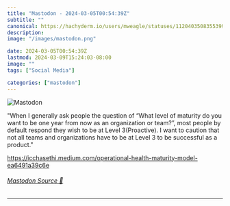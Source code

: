 ```yaml
---
title: "Mastodon - 2024-03-05T00:54:39Z"
subtitle: ""
canonical: https://hachyderm.io/users/mweagle/statuses/112040350835539952
description:
image: "/images/mastodon.png"

date: 2024-03-05T00:54:39Z
lastmod: 2024-03-09T15:24:03-08:00
image: ""
tags: ["Social Media"]

categories: ["mastodon"]
---
```

![Mastodon](/images/mastodon.png)

<p>&quot;When I generally ask people the question of “What level of maturity do you want to be one year from now as an organization or team?”, most people by default respond they wish to be at Level 3(Proactive). I want to caution that not all teams and organizations have to be at Level 3 to be successful as a product.&quot;</p><p><a href="https://icchasethi.medium.com/operational-health-maturity-model-ea6491a39c6e" target="_blank" rel="nofollow noopener noreferrer" translate="no"><span class="invisible">https://</span><span class="ellipsis">icchasethi.medium.com/operatio</span><span class="invisible">nal-health-maturity-model-ea6491a39c6e</span></a></p>


###### [Mastodon Source 🐘](https://hachyderm.io/@mweagle/112040350835539952)

___
